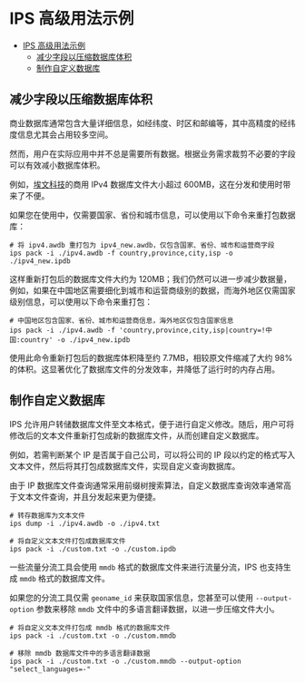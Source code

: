 # IPS 高级用法示例

<!-- TOC -->
* [IPS 高级用法示例](#ips-高级用法示例)
  * [减少字段以压缩数据库体积](#减少字段以压缩数据库体积)
  * [制作自定义数据库](#制作自定义数据库)
<!-- TOC -->

## 减少字段以压缩数据库体积

商业数据库通常包含大量详细信息，如经纬度、时区和邮编等，其中高精度的经纬度信息尤其会占用较多空间。

然而，用户在实际应用中并不总是需要所有数据。根据业务需求裁剪不必要的字段可以有效减小数据库体积。

例如，[埃文科技](https://www.ipplus360.com)的商用 IPv4 数据库文件大小超过 600MB，这在分发和使用时带来了不便。

如果您在使用中，仅需要国家、省份和城市信息，可以使用以下命令来重打包数据库：

```shell
# 将 ipv4.awdb 重打包为 ipv4_new.awdb，仅包含国家、省份、城市和运营商字段
ips pack -i ./ipv4.awdb -f country,province,city,isp -o ./ipv4_new.ipdb
```

这样重新打包后的数据库文件大约为 120MB；我们仍然可以进一步减少数据量，例如，如果在中国地区需要细化到城市和运营商级别的数据，而海外地区仅需国家级别信息，可以使用以下命令来重打包：

```shell
# 中国地区包含国家、省份、城市和运营商信息，海外地区仅包含国家信息
ips pack -i ./ipv4.awdb -f 'country,province,city,isp|country=!中国:country' -o ./ipv4_new.ipdb
```

使用此命令重新打包后的数据库体积降至约 7.7MB，相较原文件缩减了大约 98% 的体积。这显著优化了数据库文件的分发效率，并降低了运行时的内存占用。

## 制作自定义数据库

IPS 允许用户转储数据库文件至文本格式，便于进行自定义修改。随后，用户可将修改后的文本文件重新打包成新的数据库文件，从而创建自定义数据库。

例如，若需判断某个 IP 是否属于自己公司，可以将公司的 IP 段以约定的格式写入文本文件，然后将其打包成数据库文件，实现自定义查询数据库。

由于 IP 数据库文件查询通常采用前缀树搜索算法，自定义数据库查询效率通常高于文本文件查询，并且分发起来更为便捷。

```shell
# 转存数据库为文本文件
ips dump -i ./ipv4.awdb -o ./ipv4.txt

# 将自定义文本文件打包成数据库文件
ips pack -i ./custom.txt -o ./custom.ipdb
```

一些流量分流工具会使用 `mmdb` 格式的数据库文件来进行流量分流，IPS 也支持生成 `mmdb` 格式的数据库文件。

如果您的分流工具仅需 `geoname_id` 来获取国家信息，您甚至可以使用 `--output-option` 参数来移除 `mmdb` 文件中的多语言翻译数据，以进一步压缩文件大小。

```shell
# 将自定义文本文件打包成 mmdb 格式的数据库文件
ips pack -i ./custom.txt -o ./custom.mmdb

# 移除 mmdb 数据库文件中的多语言翻译数据
ips pack -i ./custom.txt -o ./custom.mmdb --output-option "select_languages=-"
```
